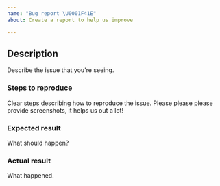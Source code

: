 ```yaml
---
name: "Bug report \U0001F41E"
about: Create a report to help us improve

---
```


## Description

Describe the issue that you're seeing.

### Steps to reproduce

Clear steps describing how to reproduce the issue. Please please please provide screenshots, it helps us out a lot!

### Expected result

What should happen?

### Actual result

What happened.